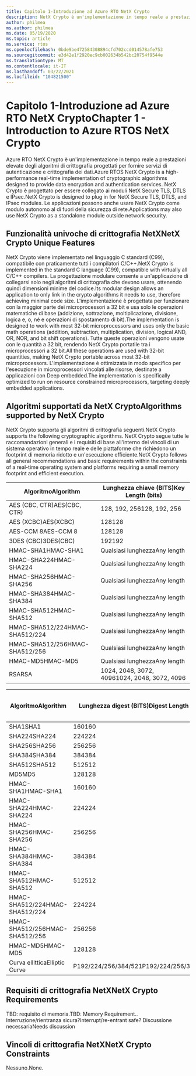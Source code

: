 ```yaml
---
title: Capitolo 1-Introduzione ad Azure RTO NetX Crypto
description: NetX Crypto è un'implementazione in tempo reale a prestazioni elevate degli algoritmi di crittografia progettati per fornire servizi di autenticazione e crittografia dei dati.
author: philmea
ms.author: philmea
ms.date: 05/19/2020
ms.topic: article
ms.service: rtos
ms.openlocfilehash: 0bde9be472584308894cfd702ccd014578afe753
ms.sourcegitcommit: e3d42e1f2920ec9cb002634b542bc20754f9544e
ms.translationtype: MT
ms.contentlocale: it-IT
ms.lasthandoff: 03/22/2021
ms.locfileid: "104821500"
---
```

# <a name="chapter-1---introduction-to-azure-rtos-netx-crypto"></a><span data-ttu-id="2734d-103">Capitolo 1-Introduzione ad Azure RTO NetX Crypto</span><span class="sxs-lookup"><span data-stu-id="2734d-103">Chapter 1 - Introduction to Azure RTOS NetX Crypto</span></span>

<span data-ttu-id="2734d-104">Azure RTO NetX Crypto è un'implementazione in tempo reale a prestazioni elevate degli algoritmi di crittografia progettati per fornire servizi di autenticazione e crittografia dei dati.</span><span class="sxs-lookup"><span data-stu-id="2734d-104">Azure RTOS NetX Crypto is a high-performance real-time implementation of cryptographic algorithms designed to provide data encryption and authentication services.</span></span> <span data-ttu-id="2734d-105">NetX Crypto è progettato per essere collegato ai moduli NetX Secure TLS, DTLS e IPsec.</span><span class="sxs-lookup"><span data-stu-id="2734d-105">NetX Crypto is designed to plug in for NetX Secure TLS, DTLS, and IPsec modules.</span></span> <span data-ttu-id="2734d-106">Le applicazioni possono anche usare NetX Crypto come modulo autonomo al di fuori della sicurezza di rete.</span><span class="sxs-lookup"><span data-stu-id="2734d-106">Applications may also use NetX Crypto as a standalone module outside network security.</span></span>

## <a name="netx-crypto-unique-features"></a><span data-ttu-id="2734d-107">Funzionalità univoche di crittografia NetX</span><span class="sxs-lookup"><span data-stu-id="2734d-107">NetX Crypto Unique Features</span></span>

<span data-ttu-id="2734d-108">NetX Crypto viene implementato nel linguaggio C standard (C99), compatibile con praticamente tutti i compilatori C/C++.</span><span class="sxs-lookup"><span data-stu-id="2734d-108">NetX Crypto is implemented in the standard C language (C99), compatible with virtually all C/C++ compilers.</span></span> <span data-ttu-id="2734d-109">La progettazione modulare consente a un'applicazione di collegarsi solo negli algoritmi di crittografia che devono usare, ottenendo quindi dimensioni minime del codice.</span><span class="sxs-lookup"><span data-stu-id="2734d-109">Its modular design allows an application to only link in the crypto algorithms it needs to use, therefore achieving minimal code size.</span></span> <span data-ttu-id="2734d-110">L'implementazione è progettata per funzionare con la maggior parte dei microprocessori a 32 bit e usa solo le operazioni matematiche di base (addizione, sottrazione, moltiplicazione, divisione, logica e, o, né e operazioni di spostamento di bit).</span><span class="sxs-lookup"><span data-stu-id="2734d-110">The implementation is designed to work with most 32-bit microprocessors and uses only the basic math operations (addition, subtraction, multiplication, division, logical AND, OR, NOR, and bit shift operations).</span></span> <span data-ttu-id="2734d-111">Tutte queste operazioni vengono usate con le quantità a 32 bit, rendendo NetX Crypto portatile tra i microprocessori a 32 bit.</span><span class="sxs-lookup"><span data-stu-id="2734d-111">All these operations are used with 32-bit quantities, making NetX Crypto portable across most 32-bit microprocessors.</span></span> <span data-ttu-id="2734d-112">L'implementazione è ottimizzata in modo specifico per l'esecuzione in microprocessori vincolati alle risorse, destinate a applicazioni con Deep embedded.</span><span class="sxs-lookup"><span data-stu-id="2734d-112">The implementation is specifically optimized to run on resource constrained microprocessors, targeting deeply embedded applications.</span></span>

## <a name="algorithms-supported-by-netx-crypto"></a><span data-ttu-id="2734d-113">Algoritmi supportati da NetX Crypto</span><span class="sxs-lookup"><span data-stu-id="2734d-113">Algorithms supported by NetX Crypto</span></span>

<span data-ttu-id="2734d-114">NetX Crypto supporta gli algoritmi di crittografia seguenti.</span><span class="sxs-lookup"><span data-stu-id="2734d-114">NetX Crypto supports the following cryptographic algorithms.</span></span> <span data-ttu-id="2734d-115">NetX Crypto segue tutte le raccomandazioni generali e i requisiti di base all'interno dei vincoli di un sistema operativo in tempo reale e delle piattaforme che richiedono un footprint di memoria ridotto e un'esecuzione efficiente.</span><span class="sxs-lookup"><span data-stu-id="2734d-115">NetX Crypto follows all general recommendations and basic requirements within the constraints of a real-time operating system and platforms requiring a small memory footprint and efficient execution.</span></span>

| <span data-ttu-id="2734d-116">Algoritmo</span><span class="sxs-lookup"><span data-stu-id="2734d-116">Algorithm</span></span>       | <span data-ttu-id="2734d-117">Lunghezza chiave (BITS)</span><span class="sxs-lookup"><span data-stu-id="2734d-117">Key Length (bits)</span></span>      |
| --------------- | ---------------------- |
| <span data-ttu-id="2734d-118">AES (CBC, CTR)</span><span class="sxs-lookup"><span data-stu-id="2734d-118">AES(CBC, CTR)</span></span>   | <span data-ttu-id="2734d-119">128, 192, 256</span><span class="sxs-lookup"><span data-stu-id="2734d-119">128, 192, 256</span></span>          |
| <span data-ttu-id="2734d-120">AES (XCBC)</span><span class="sxs-lookup"><span data-stu-id="2734d-120">AES(XCBC)</span></span>       | <span data-ttu-id="2734d-121">128</span><span class="sxs-lookup"><span data-stu-id="2734d-121">128</span></span>                    |
| <span data-ttu-id="2734d-122">AES-CCM 8</span><span class="sxs-lookup"><span data-stu-id="2734d-122">AES-CCM 8</span></span>       | <span data-ttu-id="2734d-123">128</span><span class="sxs-lookup"><span data-stu-id="2734d-123">128</span></span>                    |
| <span data-ttu-id="2734d-124">3DES (CBC)</span><span class="sxs-lookup"><span data-stu-id="2734d-124">3DES(CBC)</span></span>       | <span data-ttu-id="2734d-125">192</span><span class="sxs-lookup"><span data-stu-id="2734d-125">192</span></span>                    |
| <span data-ttu-id="2734d-126">HMAC-SHA1</span><span class="sxs-lookup"><span data-stu-id="2734d-126">HMAC-SHA1</span></span>       | <span data-ttu-id="2734d-127">Qualsiasi lunghezza</span><span class="sxs-lookup"><span data-stu-id="2734d-127">Any length</span></span>             |
| <span data-ttu-id="2734d-128">HMAC-SHA224</span><span class="sxs-lookup"><span data-stu-id="2734d-128">HMAC-SHA224</span></span>     | <span data-ttu-id="2734d-129">Qualsiasi lunghezza</span><span class="sxs-lookup"><span data-stu-id="2734d-129">Any length</span></span>             |
| <span data-ttu-id="2734d-130">HMAC-SHA256</span><span class="sxs-lookup"><span data-stu-id="2734d-130">HMAC-SHA256</span></span>     | <span data-ttu-id="2734d-131">Qualsiasi lunghezza</span><span class="sxs-lookup"><span data-stu-id="2734d-131">Any length</span></span>             |
| <span data-ttu-id="2734d-132">HMAC-SHA384</span><span class="sxs-lookup"><span data-stu-id="2734d-132">HMAC-SHA384</span></span>     | <span data-ttu-id="2734d-133">Qualsiasi lunghezza</span><span class="sxs-lookup"><span data-stu-id="2734d-133">Any length</span></span>             |
| <span data-ttu-id="2734d-134">HMAC-SHA512</span><span class="sxs-lookup"><span data-stu-id="2734d-134">HMAC-SHA512</span></span>     | <span data-ttu-id="2734d-135">Qualsiasi lunghezza</span><span class="sxs-lookup"><span data-stu-id="2734d-135">Any length</span></span>             |
| <span data-ttu-id="2734d-136">HMAC-SHA512/224</span><span class="sxs-lookup"><span data-stu-id="2734d-136">HMAC-SHA512/224</span></span> | <span data-ttu-id="2734d-137">Qualsiasi lunghezza</span><span class="sxs-lookup"><span data-stu-id="2734d-137">Any length</span></span>             |
| <span data-ttu-id="2734d-138">HMAC-SHA512/256</span><span class="sxs-lookup"><span data-stu-id="2734d-138">HMAC-SHA512/256</span></span> | <span data-ttu-id="2734d-139">Qualsiasi lunghezza</span><span class="sxs-lookup"><span data-stu-id="2734d-139">Any length</span></span>             |
| <span data-ttu-id="2734d-140">HMAC-MD5</span><span class="sxs-lookup"><span data-stu-id="2734d-140">HMAC-MD5</span></span>        | <span data-ttu-id="2734d-141">Qualsiasi lunghezza</span><span class="sxs-lookup"><span data-stu-id="2734d-141">Any length</span></span>             |
| <span data-ttu-id="2734d-142">RSA</span><span class="sxs-lookup"><span data-stu-id="2734d-142">RSA</span></span>             | <span data-ttu-id="2734d-143">1024, 2048, 3072, 4096</span><span class="sxs-lookup"><span data-stu-id="2734d-143">1024, 2048, 3072, 4096</span></span> |

| <span data-ttu-id="2734d-144">Algoritmo</span><span class="sxs-lookup"><span data-stu-id="2734d-144">Algorithm</span></span>       | <span data-ttu-id="2734d-145">Lunghezza digest (BITS)</span><span class="sxs-lookup"><span data-stu-id="2734d-145">Digest Length (bits)</span></span> | <span data-ttu-id="2734d-146">Dimensioni blocco (BITS)</span><span class="sxs-lookup"><span data-stu-id="2734d-146">Block Size (bits)</span></span> |
| --------------- | -------------------- | ----------------- |
| <span data-ttu-id="2734d-147">SHA1</span><span class="sxs-lookup"><span data-stu-id="2734d-147">SHA1</span></span>            | <span data-ttu-id="2734d-148">160</span><span class="sxs-lookup"><span data-stu-id="2734d-148">160</span></span>                  | <span data-ttu-id="2734d-149">512</span><span class="sxs-lookup"><span data-stu-id="2734d-149">512</span></span>               |
| <span data-ttu-id="2734d-150">SHA224</span><span class="sxs-lookup"><span data-stu-id="2734d-150">SHA224</span></span>          | <span data-ttu-id="2734d-151">224</span><span class="sxs-lookup"><span data-stu-id="2734d-151">224</span></span>                  | <span data-ttu-id="2734d-152">512</span><span class="sxs-lookup"><span data-stu-id="2734d-152">512</span></span>               |
| <span data-ttu-id="2734d-153">SHA256</span><span class="sxs-lookup"><span data-stu-id="2734d-153">SHA256</span></span>          | <span data-ttu-id="2734d-154">256</span><span class="sxs-lookup"><span data-stu-id="2734d-154">256</span></span>                  | <span data-ttu-id="2734d-155">512</span><span class="sxs-lookup"><span data-stu-id="2734d-155">512</span></span>               |
| <span data-ttu-id="2734d-156">SHA384</span><span class="sxs-lookup"><span data-stu-id="2734d-156">SHA384</span></span>          | <span data-ttu-id="2734d-157">384</span><span class="sxs-lookup"><span data-stu-id="2734d-157">384</span></span>                  | <span data-ttu-id="2734d-158">1024</span><span class="sxs-lookup"><span data-stu-id="2734d-158">1024</span></span>              |
| <span data-ttu-id="2734d-159">SHA512</span><span class="sxs-lookup"><span data-stu-id="2734d-159">SHA512</span></span>          | <span data-ttu-id="2734d-160">512</span><span class="sxs-lookup"><span data-stu-id="2734d-160">512</span></span>                  | <span data-ttu-id="2734d-161">1024</span><span class="sxs-lookup"><span data-stu-id="2734d-161">1024</span></span>              |
| <span data-ttu-id="2734d-162">MD5</span><span class="sxs-lookup"><span data-stu-id="2734d-162">MD5</span></span>             | <span data-ttu-id="2734d-163">128</span><span class="sxs-lookup"><span data-stu-id="2734d-163">128</span></span>                  | <span data-ttu-id="2734d-164">512</span><span class="sxs-lookup"><span data-stu-id="2734d-164">512</span></span>               |
| <span data-ttu-id="2734d-165">HMAC-SHA1</span><span class="sxs-lookup"><span data-stu-id="2734d-165">HMAC-SHA1</span></span>       | <span data-ttu-id="2734d-166">160</span><span class="sxs-lookup"><span data-stu-id="2734d-166">160</span></span>                  | <span data-ttu-id="2734d-167">512</span><span class="sxs-lookup"><span data-stu-id="2734d-167">512</span></span>               |
| <span data-ttu-id="2734d-168">HMAC-SHA224</span><span class="sxs-lookup"><span data-stu-id="2734d-168">HMAC-SHA224</span></span>     | <span data-ttu-id="2734d-169">224</span><span class="sxs-lookup"><span data-stu-id="2734d-169">224</span></span>                  | <span data-ttu-id="2734d-170">512</span><span class="sxs-lookup"><span data-stu-id="2734d-170">512</span></span>               |
| <span data-ttu-id="2734d-171">HMAC-SHA256</span><span class="sxs-lookup"><span data-stu-id="2734d-171">HMAC-SHA256</span></span>     | <span data-ttu-id="2734d-172">256</span><span class="sxs-lookup"><span data-stu-id="2734d-172">256</span></span>                  | <span data-ttu-id="2734d-173">512</span><span class="sxs-lookup"><span data-stu-id="2734d-173">512</span></span>               |
| <span data-ttu-id="2734d-174">HMAC-SHA384</span><span class="sxs-lookup"><span data-stu-id="2734d-174">HMAC-SHA384</span></span>     | <span data-ttu-id="2734d-175">384</span><span class="sxs-lookup"><span data-stu-id="2734d-175">384</span></span>                  | <span data-ttu-id="2734d-176">1024</span><span class="sxs-lookup"><span data-stu-id="2734d-176">1024</span></span>              |
| <span data-ttu-id="2734d-177">HMAC-SHA512</span><span class="sxs-lookup"><span data-stu-id="2734d-177">HMAC-SHA512</span></span>     | <span data-ttu-id="2734d-178">512</span><span class="sxs-lookup"><span data-stu-id="2734d-178">512</span></span>                  | <span data-ttu-id="2734d-179">1024</span><span class="sxs-lookup"><span data-stu-id="2734d-179">1024</span></span>              |
| <span data-ttu-id="2734d-180">HMAC-SHA512/224</span><span class="sxs-lookup"><span data-stu-id="2734d-180">HMAC-SHA512/224</span></span> | <span data-ttu-id="2734d-181">224</span><span class="sxs-lookup"><span data-stu-id="2734d-181">224</span></span>                  | <span data-ttu-id="2734d-182">1024</span><span class="sxs-lookup"><span data-stu-id="2734d-182">1024</span></span>              |
| <span data-ttu-id="2734d-183">HMAC-SHA512/256</span><span class="sxs-lookup"><span data-stu-id="2734d-183">HMAC-SHA512/256</span></span> | <span data-ttu-id="2734d-184">256</span><span class="sxs-lookup"><span data-stu-id="2734d-184">256</span></span>                  | <span data-ttu-id="2734d-185">1024</span><span class="sxs-lookup"><span data-stu-id="2734d-185">1024</span></span>              |
| <span data-ttu-id="2734d-186">HMAC-MD5</span><span class="sxs-lookup"><span data-stu-id="2734d-186">HMAC-MD5</span></span>        | <span data-ttu-id="2734d-187">128</span><span class="sxs-lookup"><span data-stu-id="2734d-187">128</span></span>                  | <span data-ttu-id="2734d-188">512</span><span class="sxs-lookup"><span data-stu-id="2734d-188">512</span></span>               |
| <span data-ttu-id="2734d-189">Curva ellittica</span><span class="sxs-lookup"><span data-stu-id="2734d-189">Elliptic Curve</span></span>  | <span data-ttu-id="2734d-190">P192/224/256/384/521</span><span class="sxs-lookup"><span data-stu-id="2734d-190">P192/224/256/384/521</span></span> |                   |

## <a name="netx-crypto-requirements"></a><span data-ttu-id="2734d-191">Requisiti di crittografia NetX</span><span class="sxs-lookup"><span data-stu-id="2734d-191">NetX Crypto Requirements</span></span>

<span data-ttu-id="2734d-192">TBD: requisito di memoria.</span><span class="sxs-lookup"><span data-stu-id="2734d-192">TBD: Memory Requirement..</span></span> <span data-ttu-id="2734d-193">Interruzione/rientranza sicura?</span><span class="sxs-lookup"><span data-stu-id="2734d-193">Interrupt/re-entrant safe?</span></span> <span data-ttu-id="2734d-194">Discussione necessaria</span><span class="sxs-lookup"><span data-stu-id="2734d-194">Needs discussion</span></span>

## <a name="netx-crypto-constraints"></a><span data-ttu-id="2734d-195">Vincoli di crittografia NetX</span><span class="sxs-lookup"><span data-stu-id="2734d-195">NetX Crypto Constraints</span></span>

<span data-ttu-id="2734d-196">Nessuno.</span><span class="sxs-lookup"><span data-stu-id="2734d-196">None.</span></span>
